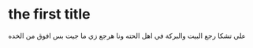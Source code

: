 <h1>the first title</h1>
<p>علي تشكا رجع البيت والبركة في اهل الحته ونا هرجع زي ما جيت بس افوق من الخده</p>
